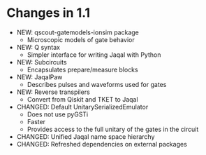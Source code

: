 Changes in 1.1
==============

 - NEW: qscout-gatemodels-ionsim package
   - Microscopic models of gate behavior
 - NEW: Q syntax
   - Simpler interface for writing Jaqal with Python
 - NEW: Subcircuits
   - Encapsulates prepare/measure blocks
 - NEW: JaqalPaw
   - Describes pulses and waveforms used for gates
 - NEW: Reverse transpilers
   - Convert from Qiskit and TKET to Jaqal
 - CHANGED: Default UnitarySerializedEmulator
   - Does not use pyGSTi
   - Faster
   - Provides access to the full unitary of the gates in the circuit
 - CHANGED: Unified Jaqal name space hierarchy
 - CHANGED: Refreshed dependencies on external packages
